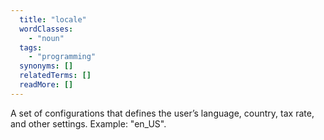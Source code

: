```yaml
---
  title: "locale"
  wordClasses:
    - "noun"
  tags:
    - "programming"
  synonyms: []
  relatedTerms: []
  readMore: []
---
```

A set of configurations that defines the user’s language, country, tax rate, and other settings. Example: "en_US".
